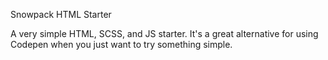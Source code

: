Snowpack HTML Starter

A very simple HTML, SCSS, and JS starter. It's a great alternative for using Codepen when you just want to try something simple.
